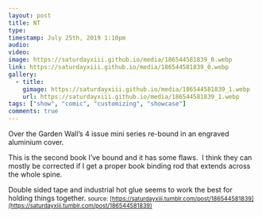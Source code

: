 ```yaml
---
layout: post
title: NT
type: 
timestamp: July 25th, 2019 1:10pm
audio: 
video: 
image: https://saturdayxiii.github.io/media/186544581839_0.webp
link: https://saturdayxiii.github.io/media/186544581839_0.webp
gallery:
  - title: 
    gimage: https://saturdayxiii.github.io/media/186544581839_1.webp
    url: https://saturdayxiii.github.io/media/186544581839_1.webp
tags: ["show", "comic", "customizing", "showcase"]
comments: true
---
```



Over the Garden Wall’s 4 issue mini series re-bound in an engraved aluminium cover.



This is the second book I’ve bound and it has some flaws.  I think they can mostly be corrected if I get a proper book binding rod that extends across the whole spine.  

Double sided tape and industrial hot glue seems to work the best for holding things together.
<small>source: [https://saturdayxiii.tumblr.com/post/186544581839](https://saturdayxiii.tumblr.com/post/186544581839)</small>